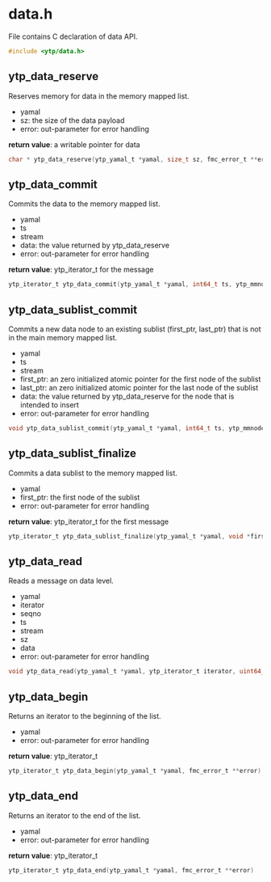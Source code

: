# data.h

File contains C declaration of data API.

```c
#include <ytp/data.h>
```

## ytp_data_reserve

Reserves memory for data in the memory mapped list. 
- yamal
- sz: the size of the data payload
- error: out-parameter for error handling

**return value**: a writable pointer for data

```c
char * ytp_data_reserve(ytp_yamal_t *yamal, size_t sz, fmc_error_t **error)
```

## ytp_data_commit

Commits the data to the memory mapped list. 
- yamal
- ts
- stream
- data: the value returned by ytp_data_reserve
- error: out-parameter for error handling

**return value**: ytp_iterator_t for the message

```c
ytp_iterator_t ytp_data_commit(ytp_yamal_t *yamal, int64_t ts, ytp_mmnode_offs stream, void *data, fmc_error_t **error)
```

## ytp_data_sublist_commit

Commits a new data node to an existing sublist (first_ptr, last_ptr) that is not in the main memory mapped list. 
- yamal
- ts
- stream
- first_ptr: an zero initialized atomic pointer for the first node of the sublist
- last_ptr: an zero initialized atomic pointer for the last node of the sublist
- data: the value returned by ytp_data_reserve for the node that is intended to insert
- error: out-parameter for error handling

```c
void ytp_data_sublist_commit(ytp_yamal_t *yamal, int64_t ts, ytp_mmnode_offs stream, void **first_ptr, void **last_ptr, void *data, fmc_error_t **error)
```

## ytp_data_sublist_finalize

Commits a data sublist to the memory mapped list. 
- yamal
- first_ptr: the first node of the sublist
- error: out-parameter for error handling

**return value**: ytp_iterator_t for the first message

```c
ytp_iterator_t ytp_data_sublist_finalize(ytp_yamal_t *yamal, void *first_ptr, fmc_error_t **error)
```

## ytp_data_read

Reads a message on data level. 
- yamal
- iterator
- seqno
- ts
- stream
- sz
- data
- error: out-parameter for error handling

```c
void ytp_data_read(ytp_yamal_t *yamal, ytp_iterator_t iterator, uint64_t *seqno, int64_t *ts, ytp_mmnode_offs *stream, size_t *sz, const char **data, fmc_error_t **error)
```

## ytp_data_begin

Returns an iterator to the beginning of the list. 
- yamal
- error: out-parameter for error handling

**return value**: ytp_iterator_t

```c
ytp_iterator_t ytp_data_begin(ytp_yamal_t *yamal, fmc_error_t **error)
```

## ytp_data_end

Returns an iterator to the end of the list. 
- yamal
- error: out-parameter for error handling

**return value**: ytp_iterator_t

```c
ytp_iterator_t ytp_data_end(ytp_yamal_t *yamal, fmc_error_t **error)
```

